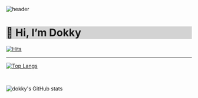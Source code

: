 ![header](https://capsule-render.vercel.app/api?type=wave&color=auto&height=300&section=header&text==Dokky%20Page&fontSize=90)

<div>
<h1 style="background-color:lightgray">
👋 Hi, I’m Dokky </h1>
</div>

[![Hits](https://hits.seeyoufarm.com/api/count/incr/badge.svg?url=https%3A%2F%2Fgithub.com%2FDokky41&count_bg=%2379C83D&title_bg=%23555555&icon=&icon_color=%23E7E7E7&title=%EB%B0%A9%EB%AC%B8%EC%88%98&edge_flat=false)](https://hits.seeyoufarm.com)

<hr>


[![Top Langs](https://github-readme-stats.vercel.app/api/top-langs/?username=Dokky&layout=compact)](https://github.com/anuraghazra/github-readme-stats)

&nbsp; 

![dokky's GitHub stats](https://github-readme-stats.vercel.app/api?username=dokky&show_icons=true&theme=radical)


